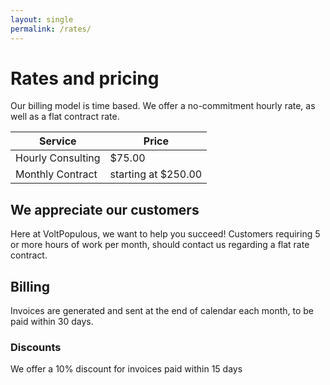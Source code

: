 ```yaml
---
layout: single
permalink: /rates/
---
```


# Rates and pricing

Our billing model is time based. We offer a no-commitment hourly rate, as well as a flat contract rate.

| Service | Price |
|---------|-------|
| Hourly Consulting | $75.00 |
| Monthly Contract | starting at $250.00 |

## We appreciate our customers

Here at VoltPopulous, we want to help you succeed! Customers requiring 5 or more hours of work per month, should contact us regarding a flat rate contract.

## Billing

Invoices are generated and sent at the end of calendar each month, to be paid within 30 days.

### Discounts

We offer a 10% discount for invoices paid within 15 days
